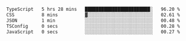 <!--START_SECTION:waka-->

```txt
TypeScript   5 hrs 28 mins   ████████████████████████░   96.20 %
CSS          8 mins          ▓░░░░░░░░░░░░░░░░░░░░░░░░   02.61 %
JSON         1 min           ░░░░░░░░░░░░░░░░░░░░░░░░░   00.48 %
TSConfig     0 secs          ░░░░░░░░░░░░░░░░░░░░░░░░░   00.28 %
JavaScript   0 secs          ░░░░░░░░░░░░░░░░░░░░░░░░░   00.27 %
```

<!--END_SECTION:waka-->
